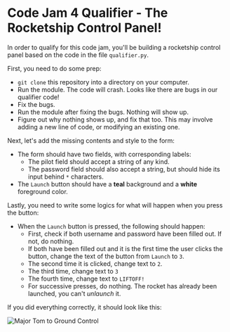 # Code Jam 4 Qualifier - The Rocketship Control Panel!
In order to qualify for this code jam, you'll be building a rocketship control panel
based on the code in the file `qualifier.py`.

First, you need to do some prep:
- `git clone` this repository into a directory on your computer.
- Run the module. The code will crash. Looks like there are bugs in our qualifier code!
- Fix the bugs.
- Run the module after fixing the bugs. Nothing will show up.
- Figure out why nothing shows up, and fix that too. This may involve adding a new line of code, or modifying an existing one.


Next, let's add the missing contents and style to the form:
- The form should have two fields, with corresponding labels:
  - The pilot field should accept a string of any kind.
  - The password field should also accept a string, but should hide its input behind `*`
    characters.
- The `Launch` button should have a **teal** background and a **white** foreground color.

Lastly, you need to write some logics for what will happen when you press the button:
- When the `Launch` button is pressed, the following should happen:
  - First, check if both username and password have been filled out. If not, do nothing.
  - If both have been filled out and it is the first time the user clicks the button, change the text of the button from `Launch` to `3`.
  - The second time it is clicked, change text to `2`.
  - The third time, change text to `3`
  - The fourth time, change text to `LIFTOFF!`
  - For successive presses, do nothing. The rocket has already been launched, you can't _unlaunch_ it.

If you did everything correctly, it should look like this:

![Major Tom to Ground Control](https://imgur.com/kq15Fij.gif)

